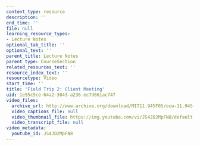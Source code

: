 ```yaml
---
content_type: resource
description: ''
end_time: ''
file: null
learning_resource_types:
- Lecture Notes
optional_tab_title: ''
optional_text: ''
parent_title: Lecture Notes
parent_type: CourseSection
related_resources_text: ''
resource_index_text: ''
resourcetype: Video
start_time: ''
title: 'Field Trip 2: Client Meeting'
uid: 1e55c5ce-64a2-3043-a236-ec7d661ac747
video_files:
  archive_url: http://www.archive.org/download/MIT11.945F05/ocw-11.945-20oct2005-220k.mp4
  video_captions_file: null
  video_thumbnail_file: https://img.youtube.com/vi/JS4JD2MpFN8/default.jpg
  video_transcript_file: null
video_metadata:
  youtube_id: JS4JD2MpFN8
---
```

